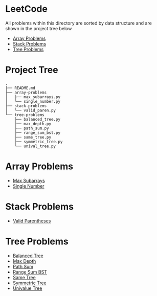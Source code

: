 # LeetCode
All problems within this directory are sorted by data structure and are shown in the project tree below
- [Array Problems](#array-problems)
- [Stack Problems](#stack-problems)
- [Tree Problems](#tree-problems)


# Project Tree
```
.
├── README.md
├── array-problems
│   ├── max_subarrays.py
│   └── single_number.py
├── stack-problems
│   └── valid_paren.py
└── tree-problems
    ├── balanced_tree.py
    ├── max_depth.py
    ├── path_sum.py
    ├── range_sum_bst.py
    ├── same_tree.py
    ├── symmetric_tree.py
    └── unival_tree.py
```

# Array Problems
- [Max Subarrays](./array-problems/max_subarrays.py)
- [Single Number](./array-problems/single_number.py)

# Stack Problems
- [Valid Parentheses](./stack-problems/valid_paren.py)

# Tree Problems
- [Balanced Tree](./tree-problems/balanced_tree.py)
- [Max Depth](./tree-problems/max_depth.py)
- [Path Sum](./tree-problems/path_sum.py)
- [Range Sum BST](./tree-problems/range_sum_bst.py)
- [Same Tree](./tree-problems/same_tree.py)
- [Symmetric Tree](./tree-problems/symmetric_tree.py)
- [Univalue Tree](./tree-problems/unival_tree.py)
